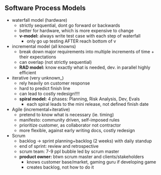 ## Software Process Models
- waterfall model (hardware)
	- strictly sequential, dont go forward or backwards
	- better for hardware, which is more expensive to change
	- **v-model:** always write test case with each step of waterfall
		- only go up testing AFTER reach bottom of v
- incremental model (all knowns)
	- break down major requirements into multiple increments of time + their expectations
	- can overlap (not strictly sequential)
	- **RAD model:** know exactly what is needed, dev. in parallel highly efficient
- iterative (very unknown_)
	- rely heavily on customer response
	- hard to predict finish line
	- can lead to costly redesign!!!! 
	- **spiral model:** 4 phases: Planning, Risk Analysis, Dev, Evals 
		- each spiral leads to the mini release, not defined finish date
- Agile (incremental+iterative)
	- pretend to know what is necessary (ie. timing)
	- manifesto: community driven, self-imposed rules
	- prioritize customer, as collaborator not contractor
	- more flexible, against early writing docs, costly redesign
- Scrum 
	- backlog -> sprint planning+backlog (2 weeks) with daily standup
	- end of sprint: review and retrospective
	- scrum team: 7-9 ppl bubble led by scrum master
	- **product owner:** btwn scrum master and clients/stakeholders
		- knows customer base/market, gaming guru if developing game
		- creates backlog, not how to do it